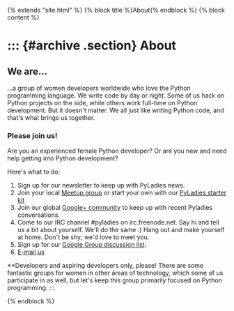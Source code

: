 {% extends \"site.html\" %} {% block title %}About{% endblock %} {%
block content %}

::: {#archive .section}
About
=====

We are\...
----------

\...a group of women developers worldwide who love the Python
programming language. We write code by day or night. Some of us hack on
Python projects on the side, while others work full-time on Python
development. But it doesn\'t matter. We all just like writing Python
code, and that\'s what brings us together.

### Please join us!

Are you an experienced female Python developer? Or are you new and need
help getting into Python development?

Here\'s what to do:

1.  Sign up for our newsletter to keep up with PyLadies news.
2.  Join your local [Meetup
    group](%7B%7B%20get_url('/locations')%20%7D%7D) or start your own
    with our [PyLadies starter
    kit](http://github.com/pyladies/pyladies-kit)
3.  Join our global [Google+
    community](https://plus.google.com/communities/108807002736066163985)
    to keep up with recent Pyladies conversations.
4.  Come to our IRC channel \#pyladies on irc.freenode.net. Say hi and
    tell us a bit about yourself. We\'ll do the same :) Hang out and
    make yourself at home. Don\'t be shy; we\'d love to meet you.
5.  Sign up for our [Google Group discussion
    list](https://groups.google.com/forum/#!forum/pyladies).
6.  [E-mail us](mailto:info@pyladies.com)

\*\*Developers and aspiring developers only, please! There are some
fantastic groups for women in other areas of technology, which some of
us participate in as well, but let\'s keep this group primarily focused
on Python programming.
:::

{% endblock %}
